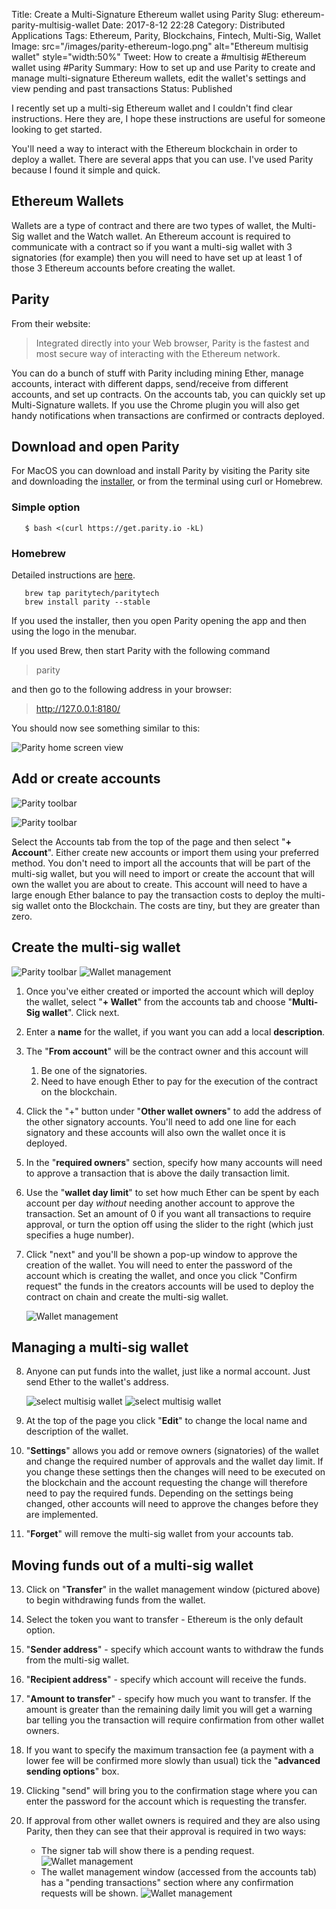 Title: Create a Multi-Signature Ethereum wallet using Parity
Slug: ethereum-parity-multisig-wallet
Date: 2017-8-12 22:28
Category: Distributed Applications 
Tags: Ethereum, Parity, Blockchains, Fintech, Multi-Sig, Wallet
Image: src="/images/parity-ethereum-logo.png" alt="Ethereum multisig wallet" style="width:50%"
Tweet: How to create a #multisig #Ethereum wallet using #Parity
Summary: How to set up and use Parity to create and manage multi-signature Ethereum wallets, edit the wallet's settings and view pending and past transactions
Status: Published

I recently set up a multi-sig Ethereum wallet and I couldn't find clear instructions.  Here they are, I hope these instructions are useful for someone looking to get started. 

You'll need a way to interact with the Ethereum blockchain in order to deploy a wallet. There are several apps that you can use. I've used Parity because I found it simple and quick. 

## Ethereum Wallets

Wallets are a type of contract and there are two types of wallet, the Multi-Sig wallet and the Watch wallet. An Ethereum account is required to communicate with a contract so if you want a multi-sig wallet with 3 signatories (for example) then you will need to have set up at least 1 of those 3 Ethereum accounts before creating the wallet. 

## Parity

From their website:

>Integrated directly into your Web browser, Parity is the fastest and most secure way of interacting with the Ethereum network.

You can do a bunch of stuff with Parity including mining Ether, manage accounts, interact with different dapps, send/receive from different accounts, and set up contracts. On the accounts tab, you can quickly set up Multi-Signature wallets. If you use the Chrome plugin you will also get handy notifications when transactions are confirmed or contracts deployed.

## Download and open Parity

For MacOS you can download and install Parity by visiting the Parity site and downloading the [installer](https://parity.io/parity.html), or from the terminal using curl or Homebrew.

### Simple option

```shell
   $ bash <(curl https://get.parity.io -kL)
```
### Homebrew

Detailed instructions are [here](https://github.com/paritytech/homebrew-paritytech).

```shell
   brew tap paritytech/paritytech
   brew install parity --stable
```

If you used the installer, then you open Parity opening the app and then using the logo in the menubar. 

If you used Brew, then start Parity with the following command 

> parity

and then go to the following address in your browser:

> http://127.0.0.1:8180/

You should now see something similar to this:

![Parity home screen view]({filename}../images/parity-home.jpeg)

## Add or create accounts

![Parity toolbar]({filename}../images/Parity-toolbar-accounts.jpeg)

![Parity toolbar]({filename}../images/parity-account-creation.jpeg)

Select the Accounts tab from the top of the page and then select "**+ Account**". Either create new accounts or import them using your preferred method. You don't need to import all the accounts that will be part of the multi-sig wallet, but you will need to import or create the account that will own the wallet you are about to create. This account will need to have a large enough Ether balance to pay the transaction costs to deploy the multi-sig wallet onto the Blockchain. The costs are tiny, but they are greater than zero.

## Create the multi-sig wallet
![Parity toolbar]({filename}../images/Parity-toolbar-wallet.jpeg)
![Wallet management]({filename}../images/parity-wallet-details.jpeg)

1. Once you've either created or imported the account which will deploy the wallet, select "**+ Wallet**" from the accounts tab and choose "**Multi-Sig wallet**". Click next.

2. Enter a **name** for the wallet, if you want you can add a local **description**. 

3. The "**From account**" will be the contract owner and this account will 
    1. Be one of the signatories.
    2. Need to have enough Ether to pay for the execution of the contract on the blockchain.

4. Click the "+" button under "**Other wallet owners**" to add the address of the other signatory accounts. You'll need to add one line for each signatory and these accounts will also own the wallet once it is deployed.

5. In the "**required owners**" section, specify how many accounts will need to approve a transaction that is above the daily transaction limit.

6. Use the "**wallet day limit**" to set how much Ether can be spent by each account per day _without_ needing another account to approve the transaction. Set an amount of 0 if you want all transactions to require approval, or turn the option off using the slider to the right (which just specifies a huge number).

7. Click "next" and you'll be shown a pop-up window to approve the creation of the wallet. You will need to enter the password of the account which is creating the wallet, and once you click "Confirm request" the funds in the creators accounts will be used to deploy the contract on chain and create the multi-sig wallet.

    ![Wallet management]({filename}../images/parity-conf-box.jpeg)

## Managing a multi-sig wallet

8. Anyone can put funds into the wallet, just like a normal account. Just send Ether to the wallet's address.

    ![select multisig wallet]({filename}../images/parity-select-multisig.jpeg)
    ![select multisig wallet]({filename}../images/new-parity-wallet.jpeg)

9. At the top of the page you click "**Edit**" to change the local name and description of the wallet.

10. "**Settings**" allows you add or remove owners (signatories) of the wallet and change the required number of approvals and the wallet day limit. If you change these settings then the changes will need to be executed on the blockchain and the account requesting the change will therefore need to pay the required funds. Depending on the settings being changed, other accounts will need to approve the changes before they are implemented.

11. "**Forget**" will remove the multi-sig wallet from your accounts tab.

## Moving funds out of a multi-sig wallet

13. Click on "**Transfer**" in the wallet management window (pictured above) to begin withdrawing funds from the wallet. 

14. Select the token you want to transfer - Ethereum is the only default option.
15. "**Sender address**" - specify which account wants to withdraw the funds from the multi-sig wallet.
16. "**Recipient address**" - specify which account will receive the funds.
17. "**Amount to transfer**" - specify how much you want to transfer. If the amount is greater than the remaining daily limit you will get a warning bar telling you the transaction will require confirmation from other wallet owners.
18. If you want to specify the maximum transaction fee (a payment with a lower fee will be confirmed more slowly than usual) tick the "**advanced sending options**"  box.
19. Clicking "send" will bring you to the confirmation stage where you can enter the password for the account which is requesting the transfer.
20. If approval from other wallet owners is required and they are also using Parity, then they can see that their approval is required in two ways:
     - The signer tab will show there is a pending request.
        ![Wallet management]({filename}../images/parity-signer-alert.jpeg)
     - The wallet management window (accessed from the accounts tab) has a "pending transactions" section where any confirmation requests will be shown.
       ![Wallet management]({filename}../images/parity-wallet-management.jpeg)